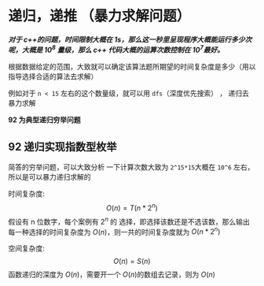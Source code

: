 # 递归，递推 （暴力求解问题）

***对于 c++的问题，时间限制大概在 1s，那么这一秒里呈现程序大概能运行多少次呢，大概是 $10^8$ 量级，那么 c++ 代码大概的运算次数控制在 $10^7$最好。***

根据数据给定的范围，大致就可以确定该算法题所期望的时间复杂度是多少（用以指导选择合适的算法去求解）

例如对于 ```n < 15``` 左右的这个数量级，就可以用 ```dfs```（深度优先搜索） ， 递归去暴力求解

**92 为典型递归穷举问题**
## 92 递归实现指数型枚举
简答的穷举问题，可以大致分析 一下计算次数大致为 ```2^15*15```大概在 ```10^6``` 左右，所以是可以暴力递归求解的

时间复杂度:
$$O(n)=T(n*2^n)$$
假设有 n 位数字，每个案例有 $2^n$ 的 选择，即选择该数还是不选该数，那么输出每一种选择的时间复杂度为 $O(n)$，则一共的时间复杂度就为 $O(n*2^n)$

空间复杂度:
$$O(n)=S(n)$$
函数递归的深度为 $O(n)$，需要开一个 $O(n)$的数组去记录，则为 $O(n)$

